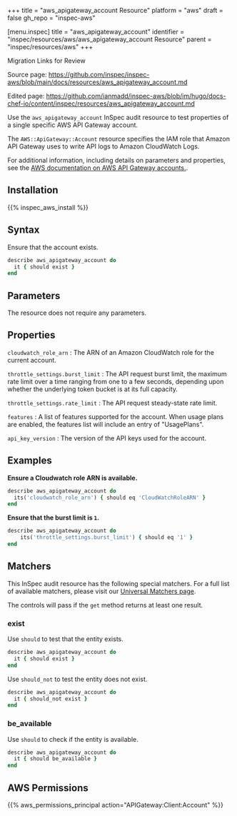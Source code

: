 +++
title = "aws_apigateway_account Resource"
platform = "aws"
draft = false
gh_repo = "inspec-aws"

[menu.inspec]
title = "aws_apigateway_account"
identifier = "inspec/resources/aws/aws_apigateway_account Resource"
parent = "inspec/resources/aws"
+++

<div class="admonition-note">
<p class="admonition-note-title">Migration Links for Review</p>
<div class="admonition-note-text">
<p>Source page: <a href="https://github.com/inspec/inspec-aws/blob/main/docs/resources/aws_apigateway_account.md">https://github.com/inspec/inspec-aws/blob/main/docs/resources/aws_apigateway_account.md</a></p>
<p>Edited page: <a href="https://github.com/ianmadd/inspec-aws/blob/im/hugo/docs-chef-io/content/inspec/resources/aws_apigateway_account.md">https://github.com/ianmadd/inspec-aws/blob/im/hugo/docs-chef-io/content/inspec/resources/aws_apigateway_account.md</a></p>
</div>
</div>


Use the `aws_apigateway_account` InSpec audit resource to test properties of a single specific AWS API Gateway account.

The `AWS::ApiGateway::Account` resource specifies the IAM role that Amazon API Gateway uses to write API logs to Amazon CloudWatch Logs.

For additional information, including details on parameters and properties, see the [AWS documentation on AWS API Gateway accounts.](https://docs.aws.amazon.com/AWSCloudFormation/latest/UserGuide/aws-resource-apigateway-account.html).

## Installation

{{% inspec_aws_install %}}

## Syntax

Ensure that the account exists.

```ruby
describe aws_apigateway_account do
  it { should exist }
end
```

## Parameters

The resource does not require any parameters.

## Properties

`cloudwatch_role_arn`
: The ARN of an Amazon CloudWatch role for the current account.

`throttle_settings.burst_limit`
: The API request burst limit, the maximum rate limit over a time ranging from one to a few seconds, depending upon whether the underlying token bucket is at its full capacity.

`throttle_settings.rate_limit`
: The API request steady-state rate limit.

`features`
: A list of features supported for the account. When usage plans are enabled, the features list will include an entry of "UsagePlans".

`api_key_version`
: The version of the API keys used for the account.

## Examples

**Ensure a Cloudwatch role ARN is available.**

```ruby
describe aws_apigateway_account do
  its('cloudwatch_role_arn') { should eq 'CloudWatchRoleARN' }
end
```

**Ensure that the burst limit is `1`.**

```ruby
describe aws_apigateway_account do
    its('throttle_settings.burst_limit') { should eq '1' }
end
```

## Matchers

This InSpec audit resource has the following special matchers. For a full list of available matchers, please visit our [Universal Matchers page](https://www.inspec.io/docs/reference/matchers/).

The controls will pass if the `get` method returns at least one result.

### exist

Use `should` to test that the entity exists.

```ruby
describe aws_apigateway_account do
  it { should exist }
end
```

Use `should_not` to test the entity does not exist.

```ruby
describe aws_apigateway_account do
  it { should_not exist }
end
```

### be_available

Use `should` to check if the entity is available.

```ruby
describe aws_apigateway_account do
  it { should be_available }
end
```

## AWS Permissions

{{% aws_permissions_principal action="APIGateway:Client:Account" %}}
